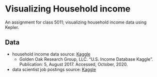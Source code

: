 # Visualizing Household income 
An assignment for class 5011; visualizing household income data using Kepler.

## Data
* household income data source: [Kaggle](https://www.kaggle.com/goldenoakresearch/us-household-income-stats-geo-locations?select=Income_Methodology.pdf)
    - Golden Oak Research Group, LLC. “U.S. Income Database Kaggle”. Publication: 5, August 2017. Accessed, October, 2020.
* data scientist job postings source: [Kaggle](https://www.kaggle.com/jobspikr/data-scientist-job-postings-from-the-usa)
